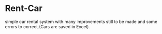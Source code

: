 # Rent-Car
simple car rental system with many improvements still to be made and some errors to correct.(Cars are saved in Excel).
